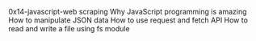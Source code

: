 0x14-javascript-web scraping
Why JavaScript programming is amazing
How to manipulate JSON data
How to use request and fetch API
How to read and write a file using fs module
